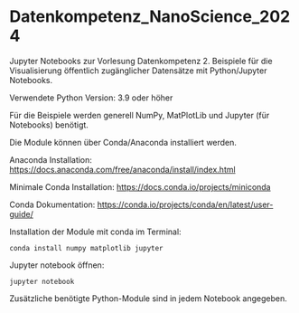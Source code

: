 # Datenkompetenz_NanoScience_2024
Jupyter Notebooks zur Vorlesung Datenkompetenz 2. Beispiele für die Visualisierung öffentlich zugänglicher Datensätze mit Python/Jupyter Notebooks.

Verwendete Python Version: 3.9 oder höher

Für die Beispiele werden generell NumPy, MatPlotLib und Jupyter (für Notebooks) benötigt.

Die Module können über Conda/Anaconda installiert werden.

Anaconda Installation: https://docs.anaconda.com/free/anaconda/install/index.html

Minimale Conda Installation: https://docs.conda.io/projects/miniconda

Conda Dokumentation: https://conda.io/projects/conda/en/latest/user-guide/

Installation der Module mit conda im Terminal:

    conda install numpy matplotlib jupyter

Jupyter notebook öffnen:

    jupyter notebook

Zusätzliche benötigte Python-Module sind in jedem Notebook angegeben.  
